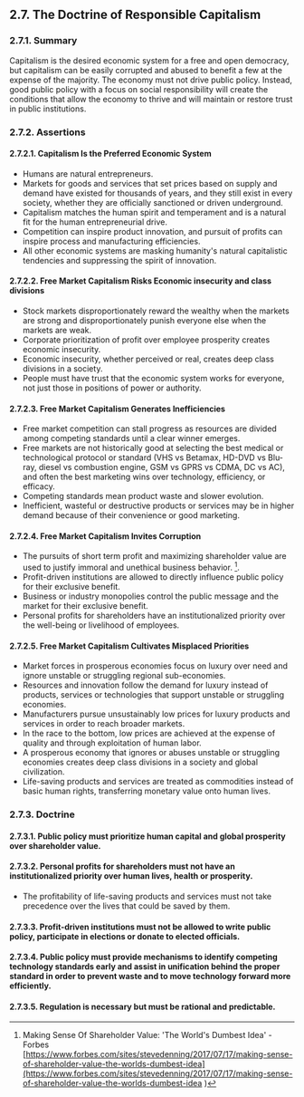 2.7. The Doctrine of Responsible Capitalism
--------------------------------------

### 2.7.1. Summary
Capitalism is the desired economic system for a free and open democracy, but capitalism can be easily corrupted and abused to benefit a few at the expense of the majority.  The economy must not drive public policy.  Instead, good public policy with a focus on social responsibility will create the conditions that allow the economy to thrive and will maintain or restore trust in public institutions.

### 2.7.2. Assertions 

#### 2.7.2.1. Capitalism Is the Preferred Economic System
-  Humans are natural entrepreneurs.
-  Markets for goods and services that set prices based on supply and demand have existed for thousands of years, and they still exist in every society, whether they are officially sanctioned or driven underground.
-  Capitalism matches the human spirit and temperament and is a natural fit for the human entrepreneurial drive.
-  Competition can inspire product innovation, and pursuit of profits can inspire process and manufacturing efficiencies.
-  All other economic systems are masking humanity's natural capitalistic tendencies and suppressing the spirit of innovation.

#### 2.7.2.2. Free Market Capitalism Risks Economic insecurity and class divisions
-  Stock markets disproportionately reward the wealthy when the markets are strong and disproportionately punish everyone else when the markets are weak.
-  Corporate prioritization of profit over employee prosperity creates economic insecurity.
-  Economic insecurity, whether perceived or real, creates deep class divisions in a society.
-  People must have trust that the economic system works for everyone, not just those in positions of power or authority.

#### 2.7.2.3. Free Market Capitalism Generates Inefficiencies
-  Free market competition can stall progress as resources are divided among competing standards until a clear winner emerges.
-  Free markets are not historically good at selecting the best medical or technological protocol or standard (VHS vs Betamax, HD-DVD vs Blu-ray, diesel vs combustion engine, GSM vs GPRS vs CDMA, DC vs AC), and often the best marketing wins over technology, efficiency, or efficacy.
-  Competing standards mean product waste and slower evolution.
-  Inefficient, wasteful or destructive products or services may be in higher demand because of their convenience or good marketing.

#### 2.7.2.4. Free Market Capitalism Invites Corruption
-  The pursuits of short term profit and maximizing shareholder value are used to justify immoral and unethical business behavior. [^1]. 
-  Profit-driven institutions are allowed to directly influence public policy for their exclusive benefit.
-  Business or industry monopolies control the public message and the market for their exclusive benefit.
-  Personal profits for shareholders have an institutionalized priority over the well-being or livelihood of employees.

#### 2.7.2.5. Free Market Capitalism Cultivates Misplaced Priorities
-  Market forces in prosperous economies focus on luxury over need and ignore unstable or struggling regional sub-economies.
-  Resources and innovation follow the demand for luxury instead of products, services or technologies that support unstable or struggling economies.
-  Manufacturers pursue unsustainably low prices for luxury products and services in order to reach broader markets.
-  In the race to the bottom, low prices are achieved at the expense of quality and through exploitation of human labor.
-  A prosperous economy that ignores or abuses unstable or struggling economies creates deep class divisions in a society and global civilization.
-  Life-saving products and services are treated as commodities instead of basic human rights, transferring monetary value onto human lives.

### 2.7.3. Doctrine
#### 2.7.3.1. Public policy must prioritize human capital and global prosperity over shareholder value.
#### 2.7.3.2. Personal profits for shareholders must not have an institutionalized priority over human lives, health or prosperity.
-  The profitability of life-saving products and services must not take precedence over the lives that could be saved by them.

#### 2.7.3.3. Profit-driven institutions must not be allowed to write public policy, participate in elections or donate to elected officials.
#### 2.7.3.4. Public policy must provide mechanisms to identify competing technology standards early and assist in unification behind the proper standard in order to prevent waste and to move technology forward more efficiently.
#### 2.7.3.5. Regulation is necessary but must be rational and predictable.


[^1]: Making Sense Of Shareholder Value: 'The World's Dumbest Idea' - Forbes [https://www.forbes.com/sites/stevedenning/2017/07/17/making-sense-of-shareholder-value-the-worlds-dumbest-idea](https://www.forbes.com/sites/stevedenning/2017/07/17/making-sense-of-shareholder-value-the-worlds-dumbest-idea )
